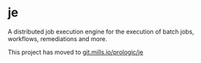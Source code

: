 # je
A distributed job execution engine for the execution of batch jobs, workflows, remediations and more.

This project has moved to [git.mills.io/prologic/je](https://git.mills.io/prologic/je)
